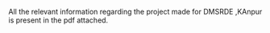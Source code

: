 All the relevant information regarding the project made for DMSRDE ,KAnpur is present in the pdf attached.
